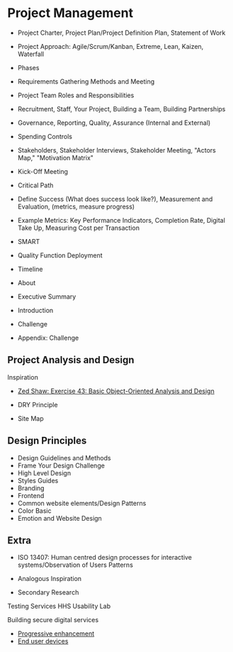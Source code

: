 # Project Management

* Project Charter, Project Plan/Project Definition Plan, Statement of Work
* Project Approach: Agile/Scrum/Kanban, Extreme, Lean, Kaizen, Waterfall
* Phases
* Requirements Gathering Methods and Meeting
* Project Team Roles and Responsibilities
* Recruitment, Staff, Your Project, Building a Team, Building Partnerships
* Governance, Reporting, Quality, Assurance (Internal and External)
* Spending Controls
* Stakeholders, Stakeholder Interviews, Stakeholder Meeting, "Actors Map," "Motivation Matrix"
* Kick-Off Meeting
* Critical Path
* Define Success (What does success look like?), Measurement and Evaluation, (metrics, measure progress)
* Example Metrics: Key Performance Indicators, Completion Rate, Digital Take Up, Measuring Cost per Transaction
* SMART
* Quality Function Deployment
* Timeline

* About
* Executive Summary
* Introduction
* Challenge
* Appendix: Challenge

## Project Analysis and Design

Inspiration
* [Zed Shaw: Exercise 43: Basic Object-Oriented Analysis and Design](http://learnpythonthehardway.org/book/ex43.html)

* DRY Principle
* Site Map

## Design Principles

* Design Guidelines and Methods
* Frame Your Design Challenge
* High Level Design
* Styles Guides
* Branding
* Frontend
* Common website elements/Design Patterns
* Color Basic
* Emotion and Website Design

## Extra

* ISO 13407: Human centred design processes for interactive systems/Observation of Users Patterns

* Analogous Inspiration
* Secondary Research

Testing Services
HHS Usability Lab

Building secure digital services

* [Progressive enhancement](https://www.gov.uk/service-manual/making-software/progressive-enhancement.html)
* [End user devices](https://www.gov.uk/service-manual/technology/end-user-devices.html)
